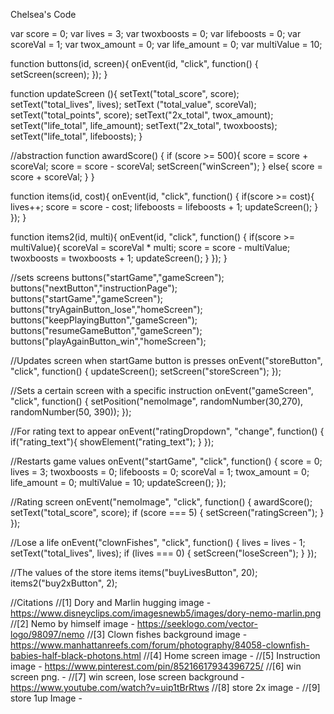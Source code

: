 Chelsea's Code

var score = 0;
var lives = 3;
var twoxboosts = 0;
var lifeboosts = 0;
var scoreVal = 1;
var twox_amount = 0;
var life_amount = 0;
var multiValue = 10;

function buttons(id, screen){
 onEvent(id, "click", function() {
  setScreen(screen);
 });
}

function updateScreen (){
  setText("total_score", score);
  setText("total_lives", lives);
  setText ("total_value", scoreVal);
  setText("total_points", score);
  setText("2x_total", twox_amount);
  setText("life_total", life_amount);
  setText("2x_total", twoxboosts);
  setText("life_total", lifeboosts);
}

//abstraction
function awardScore() {
  if (score >= 500){
  score = score + scoreVal;
  score = score - scoreVal;
  setScreen("winScreen");
} else{
  score = score + scoreVal;
}
}

function items(id, cost){
onEvent(id, "click", function() {
   if(score >= cost){
    lives++;
    score = score - cost;
    lifeboosts = lifeboosts + 1;
    updateScreen();
   }
 });
}

function items2(id, multi){
onEvent(id, "click", function() {
   if(score >= multiValue){
    scoreVal = scoreVal * multi;
    score = score - multiValue;
    twoxboosts = twoxboosts + 1;
    updateScreen();
   }
 });
}

//sets screens
buttons("startGame","gameScreen");
buttons("nextButton","instructionPage");
buttons("startGame","gameScreen");
buttons("tryAgainButton_lose","homeScreen");
buttons("keepPlayingButton","gameScreen");
buttons("resumeGameButton","gameScreen");
buttons("playAgainButton_win","homeScreen");

//Updates screen when startGame button is presses
 onEvent("storeButton", "click", function() {
  updateScreen();
  setScreen("storeScreen");
 });

//Sets a certain screen with a specific instruction 
onEvent("gameScreen", "click", function() {
  setPosition("nemoImage", randomNumber(30,270), randomNumber(50, 390));
});

//For rating text to appear
onEvent("ratingDropdown", "change", function() {
  if("rating_text"){
    showElement("rating_text");
  }
});

//Restarts game values
onEvent("startGame", "click", function() {
  score = 0;
  lives = 3;
  twoxboosts = 0;
  lifeboosts = 0;
  scoreVal = 1;
  twox_amount = 0;
  life_amount = 0;
  multiValue = 10;
  updateScreen();
});

//Rating screen
onEvent("nemoImage", "click", function() {
  awardScore();
  setText("total_score", score);
  if (score === 5) {
    setScreen("ratingScreen");
  }
});

//Lose a life
onEvent("clownFishes", "click", function() {
  lives = lives - 1;
  setText("total_lives", lives);
  if (lives === 0) {
    setScreen("loseScreen");
  }
});

//The values of the store items
items("buyLivesButton", 20);
items2("buy2xButton", 2);

//Citations
//[1] Dory and Marlin hugging image - https://www.disneyclips.com/imagesnewb5/images/dory-nemo-marlin.png
//[2] Nemo by himself image - https://seeklogo.com/vector-logo/98097/nemo
//[3] Clown fishes background image - https://www.manhattanreefs.com/forum/photography/84058-clownfish-babies-half-black-photons.html
//[4] Home screen image - 
//[5] Instruction image - https://www.pinterest.com/pin/85216617934396725/
//[6] win screen png. -
//[7] win screen, lose screen background - https://www.youtube.com/watch?v=uip1tBrRtws
//[8] store 2x image -
//[9] store 1up Image -

